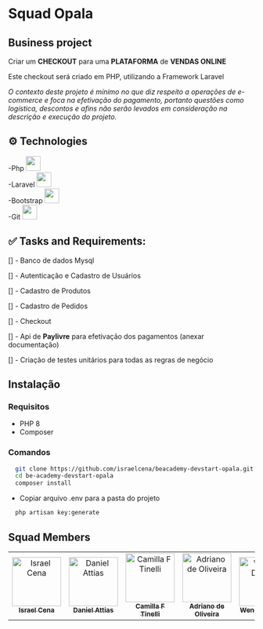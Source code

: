 # Squad Opala 

## Business project

Criar um **CHECKOUT** para uma **PLATAFORMA** de **VENDAS ONLINE**

Este checkout será criado em PHP, utilizando a Framework Laravel

*O contexto deste projeto é mínimo no que diz respeito a operações de e-commerce e foca na efetivação do pagamento, portanto questões como logística, descontos e afins não serão levados em consideração na descrição e execução do projeto.*

## ⚙️ Technologies


-Php <img height=30 src="https://cdn.jsdelivr.net/gh/devicons/devicon/icons/php/php-original.svg" /><br>
-Laravel <img height=30 src="https://cdn.jsdelivr.net/gh/devicons/devicon/icons/laravel/laravel-plain.svg" /> <br>
-Bootstrap <img height=30 src="https://cdn.jsdelivr.net/gh/devicons/devicon/icons/bootstrap/bootstrap-original.svg" /> <br>
-Git <img height=30 src="https://cdn.jsdelivr.net/gh/devicons/devicon/icons/git/git-plain.svg" /> <br>
            
            
          
          


## ✅ Tasks and Requirements:

[] -  Banco de dados Mysql

[] - Autenticação e Cadastro de Usuários

[] - Cadastro de Produtos

[] - Cadastro de Pedidos

[] - Checkout

[] - Api de **Paylivre** para efetivação dos pagamentos (anexar documentação)

[] - Criação de testes unitários para todas as regras de negócio


## Instalação

### Requisitos

- PHP 8
- Composer

### Comandos

```bash
  git clone https://github.com/israelcena/beacademy-devstart-opala.git
  cd be-academy-devstart-opala
  composer install
```
- Copiar arquivo .env para a pasta do projeto

```bash
  php artisan key:generate
```

## Squad Members

<table>
  <tr>
    <td align="center">
      <a href="https://github.com/israelcena">
        <img src="https://avatars.githubusercontent.com/u/1072865" width="100px;" alt="Israel Cena"/><br>
        <sub>
          <b>Israel Cena</b>
        </sub>
      </a>
    </td>
    <td align="center">
      <a href="https://github.com/attiasdan">
        <img src="https://user-images.githubusercontent.com/105465397/177876591-e204fd27-ce4b-4dc6-93d4-a43ddcb945b7.png" width="100px;" alt="Daniel Attias"/><br>
        <sub>
          <b>Daniel Attias</b>
        </sub>
      </a>
    </td>
    <td align="center">
      <a href="https://github.com/camilaftin">
        <img src="https://user-images.githubusercontent.com/105465397/177876099-8c1ee54f-92cf-4e23-8245-c3b61bf70341.png" width="100px;" alt="Camilla F Tinelli"/><br>
        <sub>
          <b>Camilla F Tinelli</b>
        </sub>
      </a>
    </td>
    <td align="center">
      <a href="https://github.com/adrianoarch">
        <img src="https://user-images.githubusercontent.com/105465397/177875129-710a8392-de8f-4a23-9977-ef66d47a9dfd.png" width="100px;" alt="Adriano de Oliveira"/><br>
        <sub>
          <b>Adriano de Oliveira</b>
        </sub>
      </a>
    </td>
    <td align="center">
      <a href="https://github.com/Wendeldev87">
        <img src="https://user-images.githubusercontent.com/105465397/177876937-36faa56f-28c6-4306-929b-f883dc275798.png" width="100px;" alt="Wendel Duarte"/><br>
        <sub>
          <b>Wendel Duarte</b>
        </sub>
      </a>
    </td>            
    <td align="center">
      <a href="https://github.com/ErikMacedo">
        <img src="https://user-images.githubusercontent.com/105465397/177873630-33b7d350-8709-4376-b7b9-7a1c286bfb02.png" width="100px;" alt="Erik Macêdo"/><br>
        <sub>
          <b>Erik Macêdo</b>
        </sub>
      </a>
    </td>
  </tr>
</table>
